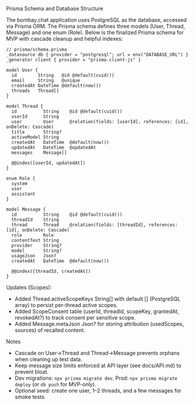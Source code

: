 Prisma Schema and Database Structure

The bombay.chat application uses PostgreSQL as the database, accessed via Prisma ORM. The Prisma schema defines three models (User, Thread, Message) and one enum (Role). Below is the finalized Prisma schema for MVP with cascade cleanup and helpful indexes:

```prisma
// prisma/schema.prisma
_datasource db { provider = "postgresql"; url = env("DATABASE_URL") }
_generator client { provider = "prisma-client-js" }

model User {
  id        String   @id @default(cuid())
  email     String   @unique
  createdAt DateTime @default(now())
  threads   Thread[]
}

model Thread {
  id          String    @id @default(cuid())
  userId      String
  user        User      @relation(fields: [userId], references: [id], onDelete: Cascade)
  title       String?
  activeModel String
  createdAt   DateTime  @default(now())
  updatedAt   DateTime  @updatedAt
  messages    Message[]

  @@index([userId, updatedAt])
}

enum Role {
  system
  user
  assistant
}

model Message {
  id          String    @id @default(cuid())
  threadId    String
  thread      Thread    @relation(fields: [threadId], references: [id], onDelete: Cascade)
  role        Role
  contentText String
  provider    String?
  model       String?
  usageJson   Json?
  createdAt   DateTime  @default(now())

  @@index([threadId, createdAt])
}
```

Updates (Scopes):

- Added Thread.activeScopeKeys String[] with default [] (PostgreSQL array) to persist per-thread active scopes.
- Added ScopeConsent table (userId, threadId, scopeKey, grantedAt, revokedAt?) to track consent per sensitive scope.
- Added Message.metaJson Json? for storing attribution (usedScopes, sources) of recalled content.

Notes

- Cascade on User→Thread and Thread→Message prevents orphans when cleaning up test data.
- Keep message size limits enforced at API layer (see docs/API.md) to prevent bloat.
- Dev migrations: `npx prisma migrate dev`. Prod: `npx prisma migrate deploy` (or `db push` for MVP-only).
- Optional seed: create one user, 1–2 threads, and a few messages for smoke tests.
